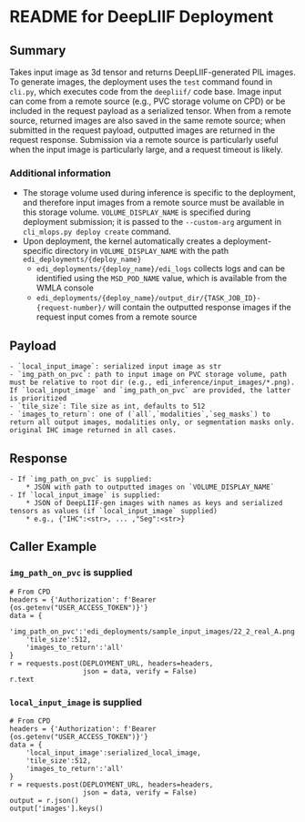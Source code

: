 # README for DeepLIIF Deployment 

## Summary
Takes input image as 3d tensor and returns DeepLIIF-generated PIL images. To generate images, the deployment uses the `test` command found in `cli.py`, which executes code from the `deepliif/` code base. Image input can come from a remote source (e.g., PVC storage volume on CPD) or be included in the request payload as a serialized tensor. When from a remote source, returned images are also saved in the same remote source; when submitted in the request payload, outputted images are returned in the request response. Submission via a remote source is particularly useful when the input image is particularly large, and a request timeout is likely.

### Additional information
* The storage volume used during inference is specific to the deployment, and therefore input images from a remote source must be available in this storage volume. `VOLUME_DISPLAY_NAME` is specified during deployment submission; it is passed to the `--custom-arg` argument in `cli_mlops.py deploy create` command.
* Upon deployment, the kernel automatically creates a deployment-specific directory in `VOLUME_DISPLAY_NAME` with the path `edi_deployments/{deploy_name}`
    - `edi_deployments/{deploy_name}/edi_logs` collects logs and can be identified using the `MSD_POD_NAME` value, which is available from the WMLA console
    - `edi_deployments/{deploy_name}/output_dir/{TASK_JOB_ID}-{request-number}/` will contain the outputted response images if the request input comes from a remote source


## Payload
    - `local_input_image`: serialized input image as str
    - `img_path_on_pvc`: path to input image on PVC storage volume, path must be relative to root dir (e.g., edi_inference/input_images/*.png). If `local_input_image` and `img_path_on_pvc` are provided, the latter is prioritized
    - `tile_size`: Tile size as int, defaults to 512
    - `images_to_return`: one of (`all`,`modalities`,`seg_masks`) to return all output images, modalities only, or segmentation masks only. original IHC image returned in all cases.

## Response
    - If `img_path_on_pvc` is supplied:
        * JSON with path to outputted images on `VOLUME_DISPLAY_NAME`
    - If `local_input_image` is supplied:
        * JSON of DeepLIIF-gen images with names as keys and serialized tensors as values (if `local_input_image` supplied)
        * e.g., {"IHC":<str>, ... ,"Seg":<str>}
    
## Caller Example

### `img_path_on_pvc` is supplied

```
# From CPD
headers = {'Authorization': f'Bearer {os.getenv("USER_ACCESS_TOKEN")}'}
data = {
    'img_path_on_pvc':'edi_deployments/sample_input_images/22_2_real_A.png',
    'tile_size':512,
    'images_to_return':'all'
}
r = requests.post(DEPLOYMENT_URL, headers=headers,
                  json = data, verify = False)
r.text
```

### `local_input_image` is supplied

```
# From CPD
headers = {'Authorization': f'Bearer {os.getenv("USER_ACCESS_TOKEN")}'}
data = {
    'local_input_image':serialized_local_image,
    'tile_size':512,
    'images_to_return':'all'
}
r = requests.post(DEPLOYMENT_URL, headers=headers,
                  json = data, verify = False)
output = r.json()
output['images'].keys()
```
